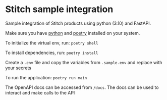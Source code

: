 # Stitch sample integration
Sample integration of Stitch products using python (3.10) and FastAPI. 

Make sure you have [python](https://www.python.org/downloads/) and [poetry](https://pypi.org/project/poetry/) installed on your system.

To initialize the virtual env, run: `poetry shell`

To install dependencies, run: `poetry install`

Create a `.env` file and copy the variables from `.sample.env` and replace with your secrets

To run the application: `poetry run main`

The OpenAPI docs can be accessed from `/docs`. The docs can be used to interact and make calls to the API
